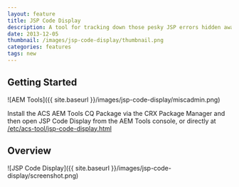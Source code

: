 ```yaml
---
layout: feature
title: JSP Code Display
description: A tool for tracking down those pesky JSP errors hidden away in compiled servlets.
date: 2013-12-05
thumbnail: /images/jsp-code-display/thumbnail.png
categories: features
tags: new
---
```


## Getting Started

![AEM Tools]({{ site.baseurl }}/images/jsp-code-display/miscadmin.png)

Install the ACS AEM Tools CQ Package via the CRX Package Manager and then open JSP Code Display from the AEM Tools console, or directly at [/etc/acs-tool/jsp-code-display.html](http://localhost:4502/etc/acs-tools/jsp-code-display.html)

## Overview

![JSP Code Display]({{ site.baseurl }}/images/jsp-code-display/screenshot.png)
